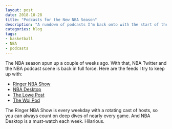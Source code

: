 ```yaml
---
layout: post
date: 2018-10-28
title: "Podcasts for the New NBA Season"
description: "A rundown of podcasts I'm back onto with the start of the new NBA season."
categories: blog
tags:
- basketball
- NBA
- podcasts
---
```


The NBA season spun up a couple of weeks ago. With that, NBA Twitter and the NBA podcast scene is back in full force. Here are the feeds I try to keep up with:

* [Ringer NBA Show](https://www.theringer.com/the-nba-show)
* [NBA Desktop](https://www.youtube.com/playlist?list=PLiI3wRw9PbSbC6pcN0gPuDkLzr-k-B8YS)
* [The Lowe Post](http://www.espn.com/espnradio/podcast/archive/_/id/10528553)
* [The Woj Pod](https://art19.com/shows/thewojpod)

The Ringer NBA Show is every weekday with a rotating cast of hosts, so you can always count on deep dives of nearly every game. And NBA Desktop is a must-watch each week. Hilarious.
